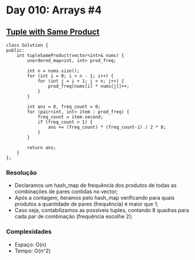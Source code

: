 # Day 010: Arrays #4

## [Tuple with Same Product](https://leetcode.com/problems/tuple-with-same-product/)
```cpp=
class Solution {
public:   
    int tupleSameProduct(vector<int>& nums) {
        unordered_map<int, int> prod_freq;
        
        int n = nums.size();
        for (int i = 0; i < n - 1; i++) {
            for (int j = i + 1; j < n; j++) {
                prod_freq[nums[i] * nums[j]]++;
            }
        }
        
        int ans = 0, freq_count = 0;
        for (pair<int, int> item : prod_freq) {
            freq_count = item.second;
            if (freq_count > 1) {
                ans += (freq_count) * (freq_count-1) / 2 * 8; 
            }
        }
    
        return ans;
    }
};
```

### Resolução
* Declaramos um hash_map de frequência dos produtos de todas as combinações de pares contidas no vector;
* Após a contagem, iteramos pelo hash_map verificando para quais produtos a quantidade de pares (frequência) é maior que 1;
* Caso seja, contabilizamos as possíveis tuples, contando 8 quadras para cada par de combinação (frequência escolhe 2);
    
### Complexidades
* Espaço: O(n)
* Tempo: O(n^2)
